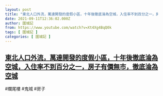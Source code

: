 ```yaml
---
layout: post
title: "東北人口外流，萬達開發的度假小區，十年後徹底淪為空城，入住率不到百分之一，房子有價無市，徹底淪為空城"
date: 2021-09-11T12:36:02.000Z
author: 圍城記
from: https://www.youtube.com/watch?v=Xt4Xg4BqQ0k
tags: [ 圍城記 ]
categories: [ 圍城記 ]
---
```

<!--1631363762000-->
[東北人口外流，萬達開發的度假小區，十年後徹底淪為空城，入住率不到百分之一，房子有價無市，徹底淪為空城](https://www.youtube.com/watch?v=Xt4Xg4BqQ0k)
------

<div>
#爛尾樓 #鬼城 #房子
</div>
